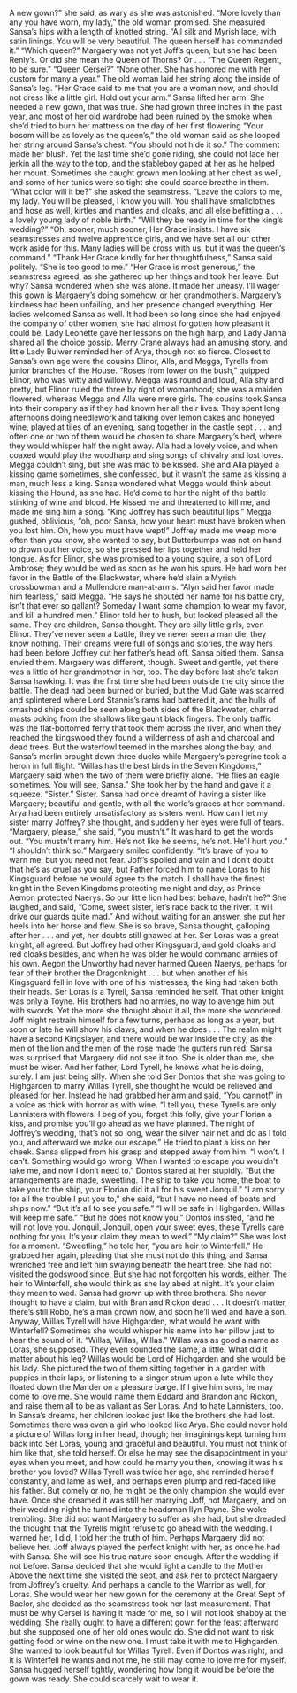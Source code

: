 A new gown?” she said, as wary as she was astonished.
“More lovely than any you have worn, my lady,” the old woman promised. She measured Sansa’s hips with a length of knotted string. “All silk and Myrish lace, with satin linings. You will be very beautiful. The queen herself has commanded it.”
“Which queen?” Margaery was not yet Joff’s queen, but she had been Renly’s. Or did she mean the Queen of Thorns? Or . . .
“The Queen Regent, to be sure.”
“Queen Cersei?”
“None other. She has honored me with her custom for many a year.” The old woman laid her string along the inside of Sansa’s leg. “Her Grace said to me that you are a woman now, and should not dress like a little girl. Hold out your arm.”
Sansa lifted her arm. She needed a new gown, that was true. She had grown three inches in the past year, and most of her old wardrobe had been ruined by the smoke when she’d tried to burn her mattress on the day of her first flowering “Your bosom will be as lovely as the queen’s,” the old woman said as she looped her string around Sansa’s chest. “You should not hide it so.”
The comment made her blush. Yet the last time she’d gone riding, she could not lace her jerkin all the way to the top, and the stableboy gaped at her as he helped her mount. Sometimes she caught grown men looking at her chest as well, and some of her tunics were so tight she could scarce breathe in them.
“What color will it be?” she asked the seamstress.
“Leave the colors to me, my lady. You will be pleased, I know you will.
You shall have smallclothes and hose as well, kirtles and mantles and cloaks, and all else befitting a . . . a lovely young lady of noble birth.”
“Will they be ready in time for the king’s wedding?”
“Oh, sooner, much sooner, Her Grace insists. I have six seamstresses and twelve apprentice girls, and we have set all our other work aside for this.
Many ladies will be cross with us, but it was the queen’s command.”
“Thank Her Grace kindly for her thoughtfulness,” Sansa said politely.
“She is too good to me.”
“Her Grace is most generous,” the seamstress agreed, as she gathered up her things and took her leave.
But why? Sansa wondered when she was alone. It made her uneasy. I’ll wager this gown is Margaery’s doing somehow, or her grandmother’s.
Margaery’s kindness had been unfailing, and her presence changed everything. Her ladies welcomed Sansa as well. It had been so long since she had enjoyed the company of other women, she had almost forgotten how pleasant it could be. Lady Leonette gave her lessons on the high harp, and Lady Janna shared all the choice gossip. Merry Crane always had an amusing story, and little Lady Bulwer reminded her of Arya, though not so fierce.
Closest to Sansa’s own age were the cousins Elinor, Alla, and Megga, Tyrells from junior branches of the House. “Roses from lower on the bush,” quipped Elinor, who was witty and willowy. Megga was round and loud, Alla shy and pretty, but Elinor ruled the three by right of womanhood; she was a maiden flowered, whereas Megga and Alla were mere girls.
The cousins took Sansa into their company as if they had known her all their lives. They spent long afternoons doing needlework and talking over lemon cakes and honeyed wine, played at tiles of an evening, sang together in the castle sept . . . and often one or two of them would be chosen to share Margaery’s bed, where they would whisper half the night away. Alla had a lovely voice, and when coaxed would play the woodharp and sing songs of chivalry and lost loves. Megga couldn’t sing, but she was mad to be kissed.
She and Alla played a kissing game sometimes, she confessed, but it wasn’t the same as kissing a man, much less a king. Sansa wondered what Megga would think about kissing the Hound, as she had. He’d come to her the night of the battle stinking of wine and blood. He kissed me and threatened to kill me, and made me sing him a song.
“King Joffrey has such beautiful lips,” Megga gushed, oblivious, “oh, poor Sansa, how your heart must have broken when you lost him. Oh, how you must have wept!”
Joffrey made me weep more often than you know, she wanted to say, but Butterbumps was not on hand to drown out her voice, so she pressed her lips together and held her tongue.
As for Elinor, she was promised to a young squire, a son of Lord Ambrose; they would be wed as soon as he won his spurs. He had worn her favor in the Battle of the Blackwater, where he’d slain a Myrish crossbowman and a Mullendore man-at-arms. “Alyn said her favor made him fearless,” said Megga. “He says he shouted her name for his battle cry, isn’t that ever so gallant? Someday I want some champion to wear my favor, and kill a hundred men.” Elinor told her to hush, but looked pleased all the same.
They are children, Sansa thought. They are silly little girls, even Elinor.
They’ve never seen a battle, they’ve never seen a man die, they know nothing. Their dreams were full of songs and stories, the way hers had been before Joffrey cut her father’s head off. Sansa pitied them. Sansa envied them.
Margaery was different, though. Sweet and gentle, yet there was a little of her grandmother in her, too. The day before last she’d taken Sansa hawking. It was the first time she had been outside the city since the battle.
The dead had been burned or buried, but the Mud Gate was scarred and splintered where Lord Stannis’s rams had battered it, and the hulls of smashed ships could be seen along both sides of the Blackwater, charred masts poking from the shallows like gaunt black fingers. The only traffic was the flat-bottomed ferry that took them across the river, and when they reached the kingswood they found a wilderness of ash and charcoal and dead trees. But the waterfowl teemed in the marshes along the bay, and Sansa’s merlin brought down three ducks while Margaery’s peregrine took a heron in full flight.
“Willas has the best birds in the Seven Kingdoms,” Margaery said when the two of them were briefly alone. “He flies an eagle sometimes. You will see, Sansa.” She took her by the hand and gave it a squeeze. “Sister.”
Sister. Sansa had once dreamt of having a sister like Margaery; beautiful and gentle, with all the world’s graces at her command. Arya had been entirely unsatisfactory as sisters went. How can I let my sister marry Joffrey? she thought, and suddenly her eyes were full of tears. “Margaery, please,” she said, “you mustn’t.” It was hard to get the words out. “You mustn’t marry him. He’s not like he seems, he’s not. He’ll hurt you.”
“I shouldn’t think so.” Margaery smiled confidently. “It’s brave of you to warn me, but you need not fear. Joff’s spoiled and vain and I don’t doubt that he’s as cruel as you say, but Father forced him to name Loras to his Kingsguard before he would agree to the match. I shall have the finest knight in the Seven Kingdoms protecting me night and day, as Prince Aemon protected Naerys. So our little lion had best behave, hadn’t he?” She laughed, and said, “Come, sweet sister, let’s race back to the river. It will drive our guards quite mad.” And without waiting for an answer, she put her heels into her horse and flew.
She is so brave, Sansa thought, galloping after her . . . and yet, her doubts still gnawed at her. Ser Loras was a great knight, all agreed. But Joffrey had other Kingsguard, and gold cloaks and red cloaks besides, and when he was older he would command armies of his own. Aegon the Unworthy had never harmed Queen Naerys, perhaps for fear of their brother the Dragonknight . . . but when another of his Kingsguard fell in love with one of his mistresses, the king had taken both their heads.
Ser Loras is a Tyrell, Sansa reminded herself. That other knight was only a Toyne. His brothers had no armies, no way to avenge him but with swords. Yet the more she thought about it all, the more she wondered. Joff might restrain himself for a few turns, perhaps as long as a year, but soon or late he will show his claws, and when he does . . . The realm might have a second Kingslayer, and there would be war inside the city, as the men of the lion and the men of the rose made the gutters run red.
Sansa was surprised that Margaery did not see it too. She is older than me, she must be wiser. And her father, Lord Tyrell, he knows what he is doing, surely. I am just being silly.
When she told Ser Dontos that she was going to Highgarden to marry Willas Tyrell, she thought he would be relieved and pleased for her. Instead he had grabbed her arm and said, “You cannot!” in a voice as thick with horror as with wine. “I tell you, these Tyrells are only Lannisters with flowers. I beg of you, forget this folly, give your Florian a kiss, and promise you’ll go ahead as we have planned. The night of Joffrey’s wedding, that’s not so long, wear the silver hair net and do as I told you, and afterward we make our escape.” He tried to plant a kiss on her cheek.
Sansa slipped from his grasp and stepped away from him. “I won’t. I can’t. Something would go wrong. When I wanted to escape you wouldn’t take me, and now I don’t need to.”
Dontos stared at her stupidly. “But the arrangements are made, sweetling.
The ship to take you home, the boat to take you to the ship, your Florian did it all for his sweet Jonquil.”
“I am sorry for all the trouble I put you to,” she said, “but I have no need of boats and ships now.”
“But it’s all to see you safe.”
“I will be safe in Highgarden. Willas will keep me safe.”
“But he does not know you,” Dontos insisted, “and he will not love you.
Jonquil, Jonquil, open your sweet eyes, these Tyrells care nothing for you.
It’s your claim they mean to wed.”
“My claim?” She was lost for a moment.
“Sweetling,” he told her, “you are heir to Winterfell.” He grabbed her again, pleading that she must not do this thing, and Sansa wrenched free and left him swaying beneath the heart tree. She had not visited the godswood since.
But she had not forgotten his words, either. The heir to Winterfell, she would think as she lay abed at night. It’s your claim they mean to wed.
Sansa had grown up with three brothers. She never thought to have a claim, but with Bran and Rickon dead . . . It doesn’t matter, there’s still Robb, he’s a man grown now, and soon he’ll wed and have a son. Anyway, Willas Tyrell will have Highgarden, what would he want with Winterfell? Sometimes she would whisper his name into her pillow just to hear the sound of it. “Willas, Willas, Willas.” Willas was as good a name as Loras, she supposed. They even sounded the same, a little. What did it matter about his leg? Willas would be Lord of Highgarden and she would be his lady.
She pictured the two of them sitting together in a garden with puppies in their laps, or listening to a singer strum upon a lute while they floated down the Mander on a pleasure barge. If I give him sons, he may come to love me.
She would name them Eddard and Brandon and Rickon, and raise them all to be as valiant as Ser Loras. And to hate Lannisters, too. In Sansa’s dreams, her children looked just like the brothers she had lost. Sometimes there was even a girl who looked like Arya.
She could never hold a picture of Willas long in her head, though; her imaginings kept turning him back into Ser Loras, young and graceful and beautiful. You must not think of him like that, she told herself. Or else he may see the disappointment in your eyes when you meet, and how could he marry you then, knowing it was his brother you loved? Willas Tyrell was twice her age, she reminded herself constantly, and lame as well, and perhaps even plump and red-faced like his father. But comely or no, he might be the only champion she would ever have.
Once she dreamed it was still her marrying Joff, not Margaery, and on their wedding night he turned into the headsman Ilyn Payne. She woke trembling. She did not want Margaery to suffer as she had, but she dreaded the thought that the Tyrells might refuse to go ahead with the wedding. I warned her, I did, I told her the truth of him. Perhaps Margaery did not believe her. Joff always played the perfect knight with her, as once he had with Sansa. She will see his true nature soon enough. After the wedding if not before. Sansa decided that she would light a candle to the Mother Above the next time she visited the sept, and ask her to protect Margaery from Joffrey’s cruelty. And perhaps a candle to the Warrior as well, for Loras.
She would wear her new gown for the ceremony at the Great Sept of Baelor, she decided as the seamstress took her last measurement. That must be why Cersei is having it made for me, so I will not look shabby at the wedding. She really ought to have a different gown for the feast afterward but she supposed one of her old ones would do. She did not want to risk getting food or wine on the new one. I must take it with me to Highgarden.
She wanted to look beautiful for Willas Tyrell. Even if Dontos was right, and it is Winterfell he wants and not me, he still may come to love me for myself. Sansa hugged herself tightly, wondering how long it would be before the gown was ready. She could scarcely wait to wear it.
